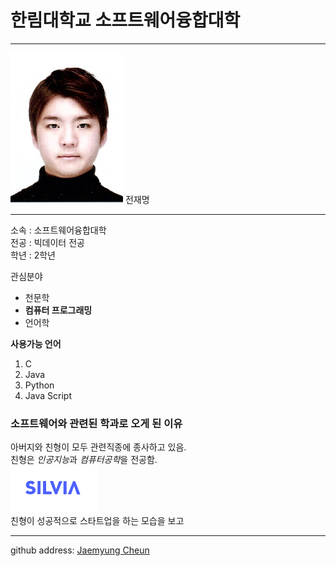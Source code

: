 # 한림대학교 소프트웨어융합대학
--- 
<img src=전재명.jpg width=180 height=240>  
전재명

---

소속 : 소프트웨어융합대학  
전공 : 빅데이터 전공  
학년 : 2학년

관심분야  
* 천문학
* **컴퓨터 프로그래밍**
* 언어학

**사용가능 언어**
1. C
2. Java
3. Python
4. Java Script  

### 소프트웨어와 관련된 학과로 오게 된 이유
아버지와 친형이 모두 관련직종에 종사하고 있음.  
친형은 *인공지능*과 *컴퓨터공학*을 전공함.  
![SILVIA 헬스](실비아헬스.png)  
친형이 성공적으로 스타트업을 하는 모습을 보고 


---



github address: [Jaemyung Cheun](github)  

[github]:(https://github.com/Jaemyung-Cheun)
